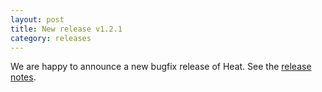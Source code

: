 ```yaml
---
layout: post
title: New release v1.2.1
category: releases
---
```


We are happy to announce a new bugfix release of Heat. See the [release notes](https://github.com/helmholtz-analytics/heat/releases/tag/v1.2.1).
